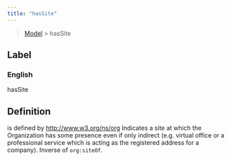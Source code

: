 ```yaml
---
title: "hasSite"
---
```


> [Model](./../) > hasSite

## Label

### English
hasSite


## Definition
is defined by http://www.w3.org/ns/org Indicates a site at which the Organization has some presence even if only indirect (e.g. virtual office or a professional service which is acting as the registered address for a company). Inverse of `org:siteOf`. 


    
